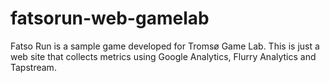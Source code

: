 # fatsorun-web-gamelab
Fatso Run is a sample game developed for Tromsø Game Lab. This is just a web site that collects metrics using Google Analytics, Flurry Analytics and Tapstream.
